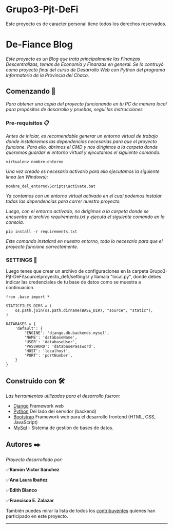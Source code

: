 # Grupo3-Pjt-DeFi
Este proyecto es de caracter personal tiene todos los derechos reservados.
# De-Fiance Blog

_Este proyecto es un Blog que trata principalmente las Finanzas Descentralizas, temas de Economía y Finanzas en general. 
Se lo contruyó como proyecto final del curso de Desarrollo Web con Python del programa Informatorio de la Provincia del Chaco._

## Comenzando 🚀

_Para obtener una copia del proyecto funcionando en tu PC de manera local para propósitos de desarrollo y pruebas, seguí las instrucciones_


### Pre-requisitos 📋

_Antes de iniciar, es recomendable generar un entorno virtual de trabajo donde instalaremos las dependencias necesarias para que el proyecto funcione. Para ello, abrimos el CMD y nos dirigimos a la carpeta donde queremos guardar el entorno virtual y ejecutamos el siguiente comando:_


```
virtualenv nombre-entorno

```
_Una vez creado es necesario activarlo para ello ejecutamos la siguiente linea (en Windows):_


```
nombre_del_entorno\Scripts\activate.bat

```

_Ya contamos con un entorno virtual activado en el cual podemos instalar todas las dependencias para correr nuestro proyecto._


_Luego, con el entorno activado, no dirigimos a la carpeta donde se encuentra el archivo requirements.txt y ejecuta el siguiente comando en la consola._

```
pip install -r requirements.txt

```
_Este comando instalará en nuestro entorno, todo lo necesario para que el proyecto funcione correctamente._

### SETTINGS 🔧

Luego tenes que crear un archivo de configuraciones en la carpeta Grupo3-Pjt-DeFi\source\proyecto_defi/settings/ y llamala "local.py", donde debes indicar las credenciales de tu base de datos como se muestra a continuacion.

```
from .base import *

STATICFILES_DIRS = (
    os.path.join(os.path.dirname(BASE_DIR), "source", "static"),
)

DATABASES = {
    'default': {
        'ENGINE': 'django.db.backends.mysql', 
        'NAME': 'databaseName',
        'USER': 'databaseUser',
        'PASSWORD': 'databasePassword',
        'HOST': 'localhost',
        'PORT': 'portNumber',
    }
}

```


## Construido con 🛠️

_Las herramientas utilizadas para el desarrollo fueron:_

* [Django](https://www.djangoproject.com/) Framework web
* [Python](https://www.python.org/) Del lado del servidor (backend)
* [Bootstrap](https://getbootstrap.com/) Framework web para el desarrollo frontend (HTML, CSS, JavaScript)
* [MySql](https://www.mysql.com/) - Sistema de gestión de bases de datos.


## Autores ✒️

_Proyecto desarrollado por:_ 


✅**Ramón Victor Sánchez**

✅**Ana Laura Ibañez**

✅**Edith Blanco**

✅**Francisco E. Zalazar**


 



También puedes mirar la lista de todos los [contribuyentes](https://github.com/VictorSanchez43/Grupo3-Pjt-DeFi/graphs/contributors) quíenes han participado en este proyecto. 




---
